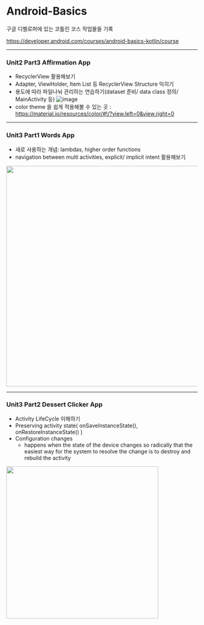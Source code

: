 # Android-Basics
구글 디벨로퍼에 있는 코틀린 코스 작업물들 기록

https://developer.android.com/courses/android-basics-kotlin/course

----
### Unit2 Part3 Affirmation App
- RecyclerView 활용해보기
- Adapter, ViewHolder, Item List 등 RecyclerView Structure 익히기
- 용도에 따라 파일나눠 관리하는 연습하기(dataset 준비/ data class 정의/ MainActivity 등)
![image](https://user-images.githubusercontent.com/68096732/109395416-96025c80-796f-11eb-8e6d-e575b5c4fd47.png)
- color theme 을 쉽게 적용해볼 수 있는 곳 : https://material.io/resources/color/#!/?view.left=0&view.right=0

----
### Unit3 Part1 Words App
- 새로 사용하는 개념: lambdas, higher order functions
- navigation between multi activities, explicit/ implicit intent 활용해보기
<img src = "https://user-images.githubusercontent.com/68096732/109458524-538c6d00-7aa0-11eb-8894-d4d7f2005539.png" width="580px">

----
### Unit3 Part2 Dessert Clicker App
- Activity LifeCycle 이해하기
- Preserving activity state( onSaveInstanceState(), onRestoreInstanceState() )
- Configuration changes 
  - happens when the state of the device changes so radically that the easiest way for the system to resolve the change is to destroy and rebuild the activity

<img src = "https://user-images.githubusercontent.com/68096732/109491643-2dc98d00-7acd-11eb-8171-f7e6e825f4c6.png" width="400px">
